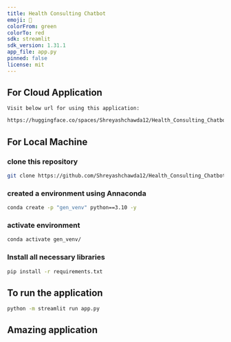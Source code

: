 ```yaml
---
title: Health Consulting Chatbot
emoji: 👀
colorFrom: green
colorTo: red
sdk: streamlit
sdk_version: 1.31.1
app_file: app.py
pinned: false
license: mit
---
```

## For Cloud Application
``
Visit below url for using this application:
``
```Bash
https://huggingface.co/spaces/Shreyashchawda12/Health_Consulting_Chatbot
```

## For Local Machine
### clone this repository
```Bash
git clone https://github.com/Shreyashchawda12/Health_Consulting_Chatbot.git
```
### created a environment using Annaconda
```Bash
conda create -p "gen_venv" python==3.10 -y
```
### activate environment
```Bash
conda activate gen_venv/
```
### Install all necessary libraries
```Bash
pip install -r requirements.txt
```
## To run the application
```bash
python -m streamlit run app.py
```

## Amazing application
